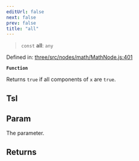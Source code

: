 ```yaml
---
editUrl: false
next: false
prev: false
title: "all"
---
```


> `const` **all**: `any`

Defined in: [three/src/nodes/math/MathNode.js:401](https://github.com/DefinitelyMaybe/three-i18n/blob/fa57b79433d1c349ffb23a78727299c8d4190136/three/src/nodes/math/MathNode.js#L401)

**`Function`**

Returns `true` if all components of `x` are `true`.

## Tsl

## Param

The parameter.

## Returns
